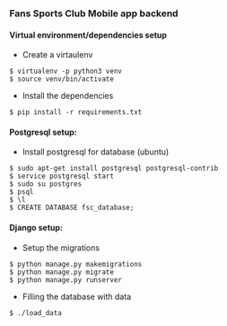 ### Fans Sports Club Mobile app backend 

#### Virtual environment/dependencies setup
- Create a virtaulenv
```
$ virtualenv -p python3 venv
$ source venv/bin/activate
```
- Install the dependencies
```
$ pip install -r requirements.txt
```

#### Postgresql setup:
- Install postgresql for database (ubuntu) 
```
$ sudo apt-get install postgresql postgresql-contrib
$ service postgresql start
$ sudo su postgres
$ psql
$ \l
$ CREATE DATABASE fsc_database;
```

#### Django setup:

- Setup the migrations
```
$ python manage.py makemigrations
$ python manage.py migrate
$ python manage.py runserver
```
- Filling the database with data
```
$ ./load_data
```
